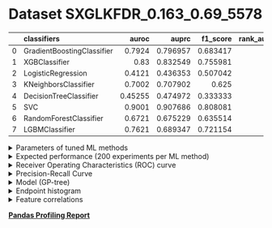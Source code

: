 # Dataset SXGLKFDR_0.163_0.69_5578

|    | classifiers                |   auroc |    auprc |   f1_score |   rank_auroc |   rank_auprc |   rank_f1 |
|---:|:---------------------------|--------:|---------:|-----------:|-------------:|-------------:|----------:|
|  0 | GradientBoostingClassifier | 0.7924  | 0.796957 |   0.683417 |            3 |            3 |         4 |
|  1 | XGBClassifier              | 0.83    | 0.832549 |   0.755981 |            2 |            2 |         2 |
|  2 | LogisticRegression         | 0.4121  | 0.436353 |   0.507042 |            8 |            8 |         7 |
|  3 | KNeighborsClassifier       | 0.7002  | 0.707902 |   0.625    |            5 |            4 |         6 |
|  4 | DecisionTreeClassifier     | 0.45255 | 0.474972 |   0.333333 |            7 |            7 |         8 |
|  5 | SVC                        | 0.9001  | 0.907686 |   0.808081 |            1 |            1 |         1 |
|  6 | RandomForestClassifier     | 0.6721  | 0.675229 |   0.635514 |            6 |            6 |         5 |
|  7 | LGBMClassifier             | 0.7621  | 0.689347 |   0.721154 |            4 |            5 |         3 |


<details>
<summary>Parameters of tuned ML methods</summary>


```
GradientBoostingClassifier(ccp_alpha=0.0, criterion='friedman_mse', init=None,
                           learning_rate=0.3374370511235407, loss='exponential',
                           max_depth=8, max_features=None, max_leaf_nodes=None,
                           min_impurity_decrease=0.0, min_impurity_split=None,
                           min_samples_leaf=10, min_samples_split=2,
                           min_weight_fraction_leaf=0.0, n_estimators=100,
                           n_iter_no_change=20, presort='deprecated',
                           random_state=5578, subsample=1.0, tol=1e-07,
                           validation_fraction=0.01, verbose=0,
                           warm_start=False)
XGBClassifier(alpha=1.3187934485360546e-05, base_score=0.5, booster='gbtree',
              colsample_bylevel=1, colsample_bynode=1, colsample_bytree=1,
              eta=0.7127550854382081, eval_metric='logloss', gamma=0.0,
              gpu_id=-1, importance_type='gain', interaction_constraints=None,
              learning_rate=0.712755084, max_delta_step=0, max_depth=8,
              min_child_weight=1, missing=nan, monotone_constraints=None,
              n_estimators=93, n_jobs=0, num_parallel_tree=1,
              objective='binary:logistic', random_state=5578,
              reg_alpha=1.31879342e-05, reg_lambda=9.041757120219527,
              scale_pos_weight=1, subsample=1, tree_method=None,
              validate_parameters=False, verbosity=None)
LogisticRegression(C=0.0007069332604796826, class_weight=None, dual=False,
                   fit_intercept=True, intercept_scaling=1, l1_ratio=None,
                   max_iter=100, multi_class='auto', n_jobs=None, penalty='l2',
                   random_state=5578, solver='sag', tol=0.0001, verbose=0,
                   warm_start=False)
KNeighborsClassifier(algorithm='auto', leaf_size=30, metric='euclidean',
                     metric_params=None, n_jobs=None, n_neighbors=24, p=3,
                     weights='distance')
DecisionTreeClassifier(ccp_alpha=0.0, class_weight=None, criterion='entropy',
                       max_depth=10, max_features=None, max_leaf_nodes=None,
                       min_impurity_decrease=0.0, min_impurity_split=None,
                       min_samples_leaf=7, min_samples_split=3,
                       min_weight_fraction_leaf=0.0, presort='deprecated',
                       random_state=5578, splitter='best')
SVC(C=253.28796694818027, break_ties=False, cache_size=200, class_weight=None,
    coef0=0.0, decision_function_shape='ovr', degree=3, gamma='auto',
    kernel='poly', max_iter=-1, probability=True, random_state=5578,
    shrinking=True, tol=0.0004415410179212527, verbose=False)
RandomForestClassifier(bootstrap=True, ccp_alpha=0.0, class_weight=None,
                       criterion='gini', max_depth=10, max_features=None,
                       max_leaf_nodes=None, max_samples=None,
                       min_impurity_decrease=0.0, min_impurity_split=None,
                       min_samples_leaf=3, min_samples_split=5,
                       min_weight_fraction_leaf=0.0, n_estimators=58,
                       n_jobs=None, oob_score=False, random_state=5578,
                       verbose=0, warm_start=False)
LGBMClassifier(boosting_type='gbdt', class_weight=None, colsample_bytree=1.0,
               importance_type='split', learning_rate=0.1, max_depth=8,
               metric='binary_logloss', min_child_samples=20,
               min_child_weight=0.001, min_split_gain=0.0, n_estimators=100,
               n_jobs=-1, num_leaves=55, objective='binary', random_state=5578,
               reg_alpha=0.0, reg_lambda=0.0, silent=True, subsample=1.0,
               subsample_for_bin=200000, subsample_freq=0)
```

</details>

<details>
<summary>Expected performance (200 experiments per ML method)</summary>
<img src='SXGLKFDR_0.163_0.69_5578-box.svg' width=40% />
</details>

<details>
<summary>Receiver Operating Characteristics (ROC) curve</summary>
<img src='SXGLKFDR_0.163_0.69_5578-roc.svg' width=40% />
</details>

<details>
<summary>Precision-Recall Curve</summary>
<img src='SXGLKFDR_0.163_0.69_5578-prc.svg' width=40% />
</details>

<details>
<summary>Model (GP-tree)</summary>
<img src='SXGLKFDR_0.163_0.69_5578-model.svg' height=10% />
</details>

<details>
<summary>Endpoint histogram</summary>
<img src='SXGLKFDR_0.163_0.69_5578-endpoint.svg' width=40% />
</details>

<details>
<summary>Feature correlations</summary>
<img src='SXGLKFDR_0.163_0.69_5578-corr.svg' width=40% />
</details>

[**Pandas Profiling Report**](https://github.io/athril/digen-test/docs/profile/SXGLKFDR_0.163_0.69_5578.html)